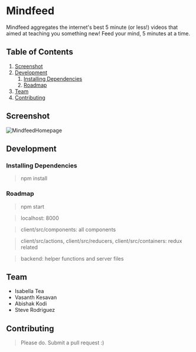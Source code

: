 # Mindfeed
Mindfeed aggregates the internet's best 5 minute (or less!) videos that aimed at teaching you something new!
Feed your mind, 5 minutes at a time.

## Table of Contents

1. [Screenshot](#screenshot)
1. [Development](#development)
    1. [Installing Dependencies](#installing-dependencies)
    1. [Roadmap](#roadmap)
1. [Team](#team)
1. [Contributing](#contributing)

## Screenshot

![MindfeedHomepage](http://i67.tinypic.com/2hwd0cw.png)

## Development


### Installing Dependencies

> npm install

### Roadmap

> npm start

> localhost: 8000

> client/src/components: all components

> client/src/actions, client/src/reducers, client/src/containers: redux related

> backend: helper functions and server files


## Team

  - Isabella Tea
  - Vasanth Kesavan
  - Abishak Kodi
  - Steve Rodriguez
  
## Contributing

> Please do. Submit a pull request :)


